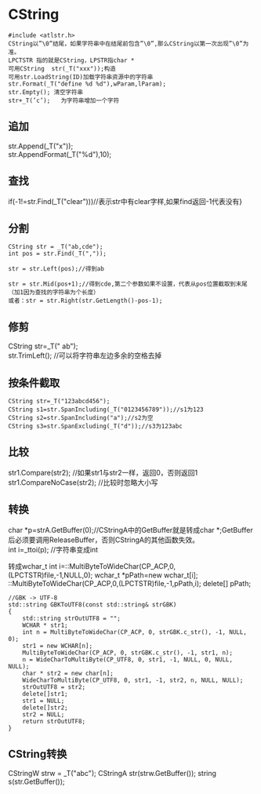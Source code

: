# CString

```
#include <atlstr.h>
CString以”\0”结尾，如果字符串中在结尾前包含”\0”,那么CString以第一次出现”\0”为准。
LPCTSTR 指的就是CString，LPSTR指char *   
可用CString  str(_T("xxx"));构造
可用str.LoadString(ID)加载字符串资源中的字符串
str.Format(_T("define %d %d"),wParam,lParam);
str.Empty(); 清空字符串
str+_T(’c’);   为字符串增加一个字符
```

## 追加

str.Append(_T("x"));  
str.AppendFormat(_T("%d"),10);

## 查找
if(-1!=str.Find(_T("clear")))//表示str中有clear字样,如果find返回-1代表没有}

## 分割

```
CString str = _T("ab,cde");  
int pos = str.Find(_T(","));

str = str.Left(pos);//得到ab
	
str = str.Mid(pos+1);//得到cde,第二个参数如果不设置，代表从pos位置截取到末尾（加1因为查找的字符串为个长度）
或者：str = str.Right(str.GetLength()-pos-1); 
```

## 修剪

CString str=_T("   ab");  
str.TrimLeft(); //可以将字符串左边多余的空格去掉

## 按条件截取

```
CString str=_T("123abcd456");
CString s1=str.SpanIncluding(_T("0123456789"));//s1为123
CString s2=str.SpanIncluding("a");//s2为空
CString s3=str.SpanExcluding(_T("d"));//s3为123abc
```

## 比较

str1.Compare(str2);   //如果str1与str2一样，返回0，否则返回1  
str1.CompareNoCase(str2);  //比较时忽略大小写

## 转换
char *p=strA.GetBuffer(0);//CStringA中的GetBuffer就是转成char *;GetBuffer后必须要调用ReleaseBuffer，否则CStringA的其他函数失效。  
int  i=_ttoi(p); //字符串变成int

转成wchar_t
int i=::MultiByteToWideChar(CP_ACP,0,(LPCTSTR)file,-1,NULL,0);
wchar_t *pPath=new wchar_t[i];
::MultiByteToWideChar(CP_ACP,0,(LPCTSTR)file,-1,pPath,i);
delete[] pPath;

```
//GBK -> UTF-8 
std::string GBKToUTF8(const std::string& strGBK)
{
	std::string strOutUTF8 = "";
	WCHAR * str1;
	int n = MultiByteToWideChar(CP_ACP, 0, strGBK.c_str(), -1, NULL, 0);
	str1 = new WCHAR[n];
	MultiByteToWideChar(CP_ACP, 0, strGBK.c_str(), -1, str1, n);
	n = WideCharToMultiByte(CP_UTF8, 0, str1, -1, NULL, 0, NULL, NULL);
	char * str2 = new char[n];
	WideCharToMultiByte(CP_UTF8, 0, str1, -1, str2, n, NULL, NULL);
	strOutUTF8 = str2;
	delete[]str1;
	str1 = NULL;
	delete[]str2;
	str2 = NULL;
	return strOutUTF8;
}
```

## CString转换
CStringW strw = _T("abc");
CStringA str(strw.GetBuffer());
string  s(str.GetBuffer());
